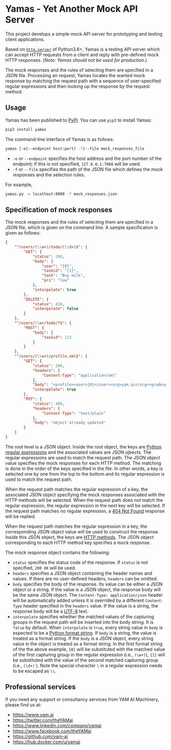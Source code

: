 # Yamas - Yet Another Mock API Server

This project develops a simple mock API server for prototyping and testing client applications.  

Based on [`http.server`](https://docs.python.org/3.6/library/http.server.html) of Python3.6+, Yamas is a testing API server which can accept HTTP requests from a client and reply with pre-defined mock HTTP responses. (*Note: Yamas should not be used for production.*)

The mock responses and the rules of selecting them are specified in a JSON file. Processing an request, Yamas locates the wanted mock response by matching the request path with a sequence of user-specified regular expressions and then looking up the response by the request method.

## Usage

Yamas has been published to [PyPI](https://pypi.org). You can use `pip3` to install Yamas:

```sh
pip3 install yamas
```

The command-line interface of Yamas is as follows:

```sh
yamas [-e|--endpoint host:port] -f|--file mock_responses_file
```

* `-e` or `--endpoint` specifies the host address and the port number of the endpoint; if this is not specified, `127.0.0.1:7000` will be used.
* `-f` or `--file` specifies the path of the JSON file which defines the mock responses and the selection rules.

For example,

```sh
yamas.py -e localhost:8000 -f mock_responses.json
```

## Specification of mock responses

The mock responses and the rules of selecting them are specified in a JSON file, which is given on the command line. A sample specification is given as follows:

```json
{
    "^/users/(\\w+)/todo/(\\d+)$": {
        "GET": {
            "status": 200,
            "body": {
                "user": "{0}",
                "taskid": "{1}",
                "task": "Buy milk",
                "pri": "low"
            },
            "interpolate": true
        },
        "DELETE": {
            "status": 410,
            "interpolate": false
        }
    },
    "^/users/\\w+/todo/?$": {
        "POST": {
            "body": {
                "taskid": 123
            }
        }
    },
    "^/users/(\\w+)/profile.xml$": {
        "GET": {
            "status": 200,
            "headers": {
                "Content-Type": "application/xml"
            },
            "body": "<profile><user>{0}</user><org>yam.ai</org><grade>premium</grade></profile>",
            "interpolate": true
        },
        "PUT": {
            "status": 409,
            "headers": {
                "Content-Type": "text/plain"
            },
            "body": "object already updated"
        }
    }
}
```

The root level is a JSON object. Inside the root object, the keys are [Python regular expressions](https://docs.python.org/3.6/howto/regex.html) and the associated values are JSON ojbects. The regular expressions are used to match the request path. The JSON object value specifies the mock responses for each HTTP method. The matching is done in the order of the keys specified in the file. In other words, a key is selected one by one from the top to the bottom and its regular expression is used to match the request path.

When the request path matches the regular expression of a key, the associated JSON object specifying the mock responses associated with the HTTP methods will be selected. When the request path does not match the regular expression, the regular expression in the next key will be selected. If the request path matches no regular expression, a [404 Not Found](https://developer.mozilla.org/en-US/docs/Web/HTTP/Status) response will be replied.

When the request path matches the regular expression in a key, the corresponding JSON object value will be used to construct the response. Inside this JSON object, the keys are [HTTP methods](https://developer.mozilla.org/en-US/docs/Web/HTTP/Methods). The JSON object corresponding to each HTTP method key specifies a mock response.

The mock response object contains the following:

* `status` specifies the status code of the response. If `status` is not specified, `200 OK` will be used.
* `headers` specifies a JSON object containing the header names and values. If there are no user-defined headers, `headers` can be omitted.
* `body` specifies the body of the response. Its value can be either a JSON object or a string. If the value is a JSON object, the response body will be the same JSON object. The `Content-Type: application/json` header will be automatically added unless it is overrided by a different `Content-Type` header specified in the `headers` value. If the value is a string, the response body will be a [UTF-8](https://en.wikipedia.org/wiki/UTF-8) text.
* `interpolate` specifies whether the matched values of the capturing groups in the request path will be inserted into the body string. It is `false` by default. When `interpolate` is `true`, every string value in `body` is expected to be a [Python format string](https://docs.python.org/3.6/library/string.html#format-string-syntax). If `body` is a string, the value is treated as a format string. If the `body` is a JSON object, every string value in the object is treated as a format string. In the first format string of the the above example, `{0}` will be substituted with the matched value of the first capturing group in the regular expression (i.e., `(\w+)`), `{1}` will be substituted with the value of the second matched capturing group (i.e., `(\d+)` ). Note the special character `\` in a regular expression needs to be escaped as `\\`.

## Professional services

If you need any support or consultancy services from YAM AI Machinery, please find us at:

* https://www.yam.ai
* https://twitter.com/theYAMai
* https://www.linkedin.com/company/yamai
* https://www.facebook.com/theYAMai
* https://github.com/yam-ai
* https://hub.docker.com/u/yamai
